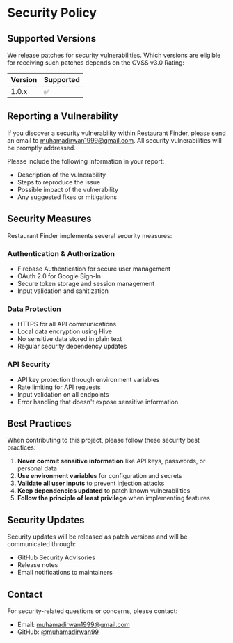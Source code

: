 # Security Policy

## Supported Versions

We release patches for security vulnerabilities. Which versions are eligible for receiving such patches depends on the CVSS v3.0 Rating:

| Version | Supported          |
| ------- | ------------------ |
| 1.0.x   | :white_check_mark: |

## Reporting a Vulnerability

If you discover a security vulnerability within Restaurant Finder, please send an email to muhamadirwan1999@gmail.com. All security vulnerabilities will be promptly addressed.

Please include the following information in your report:

- Description of the vulnerability
- Steps to reproduce the issue
- Possible impact of the vulnerability
- Any suggested fixes or mitigations

## Security Measures

Restaurant Finder implements several security measures:

### Authentication & Authorization

- Firebase Authentication for secure user management
- OAuth 2.0 for Google Sign-In
- Secure token storage and session management
- Input validation and sanitization

### Data Protection

- HTTPS for all API communications
- Local data encryption using Hive
- No sensitive data stored in plain text
- Regular security dependency updates

### API Security

- API key protection through environment variables
- Rate limiting for API requests
- Input validation on all endpoints
- Error handling that doesn't expose sensitive information

## Best Practices

When contributing to this project, please follow these security best practices:

1. **Never commit sensitive information** like API keys, passwords, or personal data
2. **Use environment variables** for configuration and secrets
3. **Validate all user inputs** to prevent injection attacks
4. **Keep dependencies updated** to patch known vulnerabilities
5. **Follow the principle of least privilege** when implementing features

## Security Updates

Security updates will be released as patch versions and will be communicated through:

- GitHub Security Advisories
- Release notes
- Email notifications to maintainers

## Contact

For security-related questions or concerns, please contact:

- Email: muhamadirwan1999@gmail.com
- GitHub: [@muhamadirwan99](https://github.com/muhamadirwan99)
